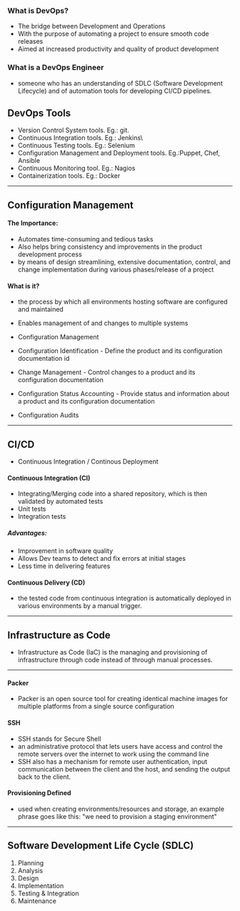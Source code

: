 ### What is DevOps?

 - The bridge between Development and Operations
 - With the purpose of automating a project to ensure smooth code releases
 - Aimed at increased productivity and quality of product development

### What is a DevOps Engineer

-  someone who has an understanding of SDLC (Software Development Lifecycle) and of automation tools for developing CI/CD pipelines.

## DevOps Tools

-  Version Control System tools. Eg.: git.
-  Continuous Integration tools. Eg.: Jenkins\
-  Continuous Testing tools. Eg.: Selenium
-  Configuration Management and Deployment tools. Eg.:Puppet, Chef, Ansible
-  Continuous Monitoring tool. Eg.: Nagios
-  Containerization tools. Eg.: Docker

-----------------------------------------

## Configuration Management

#### The Importance:
-  Automates time-consuming and tedious tasks
-  Also helps bring consistency and improvements in the product development process
  -  by means of design streamlining, extensive documentation, control, and change implementation during various phases/release of a project

#### What is it?
-  the process by which all environments hosting software are configured and maintained
-  Enables management of and changes to multiple systems

-  Configuration Management
  -  Configuration Identification
    -  Define the product and its configuration documentation id
  -  Change Management
    -  Control changes to a product and its configuration documentation
  -  Configuration Status Accounting
    -  Provide status and information about a product and its configuration documentation
  
  -  Configuration Audits

---------------------

## CI/CD
-  Continuous Integration / Continous Deployment

#### Continuous Integration (CI)
-  Integrating/Merging code into a shared repository, which is then validated by automated tests
  - Unit tests
  - Integration tests 

##### Advantages:
-  Improvement in software quality
-  Allows Dev teams to detect and fix errors at initial stages
-  Less time in delivering features

#### Continuous Delivery (CD)
-  the tested code from continuous integration is automatically deployed in various environments by a manual trigger.

-----------------------

## Infrastructure as Code
-  Infrastructure as Code (IaC) is the managing and provisioning of infrastructure through code instead of through manual processes.

---------------------

#### Packer
-  Packer is an open source tool for creating identical machine images for multiple platforms from a single source configuration

#### SSH
-  SSH stands for Secure Shell
  -  an administrative protocol that lets users have access and control the remote servers over the internet to work using the command line
  -  SSH also has a mechanism for remote user authentication, input communication between the client and the host, and sending the output back to the client.


#### Provisioning Defined
-  used when creating environments/resources and storage, an example phrase goes like this: "we need to provision a staging environment"
---------------------------------------

## Software Development Life Cycle (SDLC)

1. Planning
2. Analysis
3. Design
4. Implementation
5. Testing & Integration
6. Maintenance

